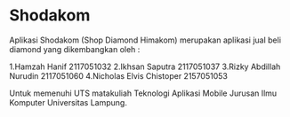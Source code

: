 # Shodakom

Aplikasi Shodakom (Shop Diamond
Himakom) merupakan aplikasi jual beli
diamond yang dikembangkan oleh :

1.Hamzah Hanif 2117051032
2.Ikhsan Saputra 2117051037
3.Rizky Abdillah Nurudin 2117051060
4.Nicholas Elvis Chistoper 2157051053

Untuk memenuhi UTS matakuliah Teknologi Aplikasi Mobile Jurusan Ilmu Komputer Universitas Lampung.
